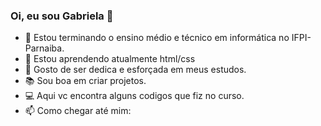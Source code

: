 ### Oi, eu sou Gabriela 👋

- 📣 Estou terminando o ensino médio e técnico em informática no IFPI-Parnaiba.
- 🌱 Estou aprendendo atualmente html/css
- 💬 Gosto de ser dedica e esforçada em meus estudos.
- 📚 Sou boa em criar projetos.
- 💻 Aqui vc encontra alguns codigos que fiz no curso.
- 📫 Como chegar até mim: 
